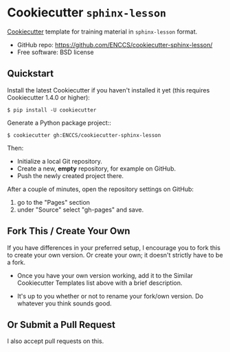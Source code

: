 # Cookiecutter `sphinx-lesson`

[Cookiecutter](https://github.com/cookiecutter/cookiecutter) template for training material in `sphinx-lesson` format.

* GitHub repo: https://github.com/ENCCS/cookiecutter-sphinx-lesson/
* Free software: BSD license

## Quickstart

Install the latest Cookiecutter if you haven't installed it yet (this requires
Cookiecutter 1.4.0 or higher):

``` shell
$ pip install -U cookiecutter
```

Generate a Python package project::

``` shell
$ cookiecutter gh:ENCCS/cookiecutter-sphinx-lesson
```

Then:

* Initialize a local Git repository.
* Create a new, **empty** repository, for example on GitHub.
* Push the newly created project there.

After a couple of minutes, open the repository settings on GitHub:

1. go to the "Pages" section
2. under "Source" select "gh-pages" and save.


## Fork This / Create Your Own

If you have differences in your preferred setup, I encourage you to fork this
to create your own version. Or create your own; it doesn't strictly have to
be a fork.

* Once you have your own version working, add it to the Similar Cookiecutter
  Templates list above with a brief description.

* It's up to you whether or not to rename your fork/own version. Do whatever
  you think sounds good.

## Or Submit a Pull Request

I also accept pull requests on this.

